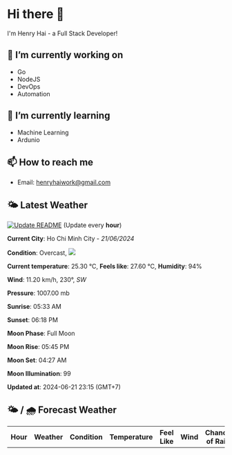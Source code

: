# Hi there 👋

I'm Henry Hai - a Full Stack Developer!

## 🔭 I’m currently working on

- Go
- NodeJS
- DevOps
- Automation

## 🌱 I’m currently learning

- Machine Learning
- Ardunio

## 📫 How to reach me

- Email: <henryhaiwork@gmail.com>

## 🌤️ Latest Weather
[![Update README](https://github.com/henry0hai/henry0hai/actions/workflows/udpateReadme.yml/badge.svg)](https://github.com/henry0hai/henry0hai/actions/workflows/udpateReadme.yml)
(Update every **hour**)
<!-- CURRENT_WEATHER:START -->
**Current City**: Ho Chi Minh City - *21/06/2024*

**Condition**: Overcast, <img src="https://cdn.weatherapi.com/weather/64x64/night/122.png"/>

**Current temperature**: 25.30 °C, **Feels like**: 27.60 °C, **Humidity**: 94%

**Wind**: 11.20 km/h, 230°, *SW*

**Pressure**: 1007.00 mb

**Sunrise**: 05:33 AM

**Sunset**: 06:18 PM

**Moon Phase**: Full Moon

**Moon Rise**: 05:45 PM

**Moon Set**: 04:27 AM

**Moon Illumination**: 99

**Updated at**: 2024-06-21 23:15 (GMT+7)<!-- CURRENT_WEATHER:END -->

## 🌤️ / 🌧️ Forecast Weather
<!-- FORECAST_WEATHER:START -->
<table>
		<tr>
			<th>Hour</th>
			<th>Weather</th>
			<th>Condition</th>
			<th>Temperature</th>
			<th>Feel Like</th>
			<th>Wind</th>
			<th>Chance of Rain</th>
		</tr>
</table>
<!-- FORECAST_WEATHER:END -->
